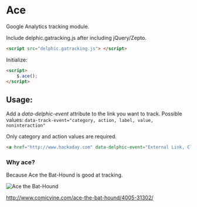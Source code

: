 Ace
==================

Google Analytics tracking module.

Include delphic.gatracking.js after including jQuery/Zepto.

```html
<script src="delphic.gatracking.js"> </script>
```

Initialize:

```html
<script>
	$.ace();
</script>
```

## Usage:

Add a *data-delphic-event* attribute to the link you want to track.
Possible values: `data-track-event="category, action, label, value, noninteraction"`

Only category and action values are required.

```html
<a href="http://www.hackaday.com" data-delphic-event="External Link, Click, Exited site with external link">HACKADAY</a>
```

### Why ace?

Because Ace the Bat-Hound is good at tracking.

![Ace the Bat-Hound](http://static.comicvine.com/uploads/scale_small/1/14487/1288836-ace.jpg)

http://www.comicvine.com/ace-the-bat-hound/4005-31302/